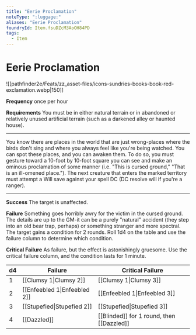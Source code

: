```yaml
---
title: "Eerie Proclamation"
noteType: ":luggage:"
aliases: "Eerie Proclamation"
foundryId: Item.fsuDZcM3AoOH84PD
tags:
  - Item
---
```


# Eerie Proclamation
![[pathfinder2e/Feats/zz_asset-files/icons-sundries-books-book-red-exclamation.webp|150]]

**Frequency** once per hour

**Requirements** You must be in either natural terrain or in abandoned or relatively unused artificial terrain (such as a darkened alley or haunted house).

* * *

You know there are places in the world that are just wrong-places where the birds don't sing and where you always feel like you're being watched. You can spot these places, and you can awaken them. To do so, you must gesture toward a 10-foot by 10-foot square you can see and make an ominous proclamation of some manner (i.e. "This is cursed ground," "That is an ill-omened place."). The next creature that enters the marked territory must attempt a Will save against your spell DC (DC resolve will if you're a ranger).

* * *

**Success** The target is unaffected.

**Failure** Something goes horribly awry for the victim in the cursed ground. The details are up to the GM-it can be a purely "natural" accident (they step into an old bear trap, perhaps) or something stranger and more spectral. The target gains a condition for 2 rounds. Roll 1d4 on the table and use the failure column to determine which condition.

**Critical Failure** As failure, but the effect is astonishingly gruesome. Use the critical failure column, and the condition lasts for 1 minute.

  
| d4 | Failure | Critical Failure |
| --- | --- | --- |
| 1 | [[Clumsy 1\|Clumsy 2]] | [[Clumsy 1\|Clumsy 3]] |
| 2 | [[Enfeebled 1\|Enfeebled 2]] | [[Enfeebled 1\|Enfeebled 3]] |
| 3 | [[Stupefied\|Stupefied 2]] | [[Stupefied\|Stupefied 3]] |
| 4 | [[Dazzled]] | [[Blinded]] for 1 round, then [[Dazzled]] |

